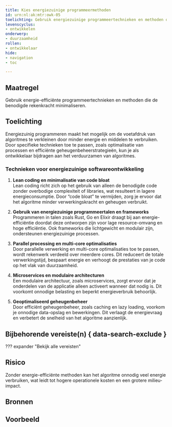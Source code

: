 ```yaml
---
title: Kies energiezuinige programmeermethoden
id: urn:nl:ak:mtr:owk-05
toelichting: Gebruik energiezuinige programmeertechnieken en methoden die de benodigde rekenkracht minimaliseren.
levenscyclus:
- ontwikkelen
onderwerp:
- duurzaamheid
rollen:
- ontwikkelaar
hide:
- navigation
- toc

---
```


<!-- Let op! onderstaande regel met 'tags' niet weghalen! Deze maakt automatisch de knopjes op basis van de metadata  -->
<!-- tags -->

## Maatregel
Gebruik energie-efficiënte programmeertechnieken en methoden die de benodigde rekenkracht minimaliseren.

## Toelichting
Energiezuinig programmeren maakt het mogelijk om de voetafdruk van algoritmes te verkleinen door minder energie en middelen te verbruiken. Door specifieke technieken toe te passen, zoals optimalisatie van processen en efficiënte geheugenbeheerstrategieën, kun je als ontwikkelaar bijdragen aan het verduurzamen van algoritmes.

### Technieken voor energiezuinige softwareontwikkeling
1. **Lean coding en minimalisatie van code bloat**  
   Lean coding richt zich op het gebruik van alleen de benodigde code zonder overbodige complexiteit of libraries, wat resulteert in lagere energieconsumptie. Door “code bloat” te vermijden, zorg je ervoor dat het algoritme minder verwerkingskracht en geheugen verbruikt.

2. **Gebruik van energiezuinige programmeertalen en frameworks**  
   Programmeren in talen zoals Rust, Go en Elixir draagt bij aan energie-efficiëntie doordat deze ontworpen zijn voor lage resource-omvang en hoge efficiëntie. Ook frameworks die lichtgewicht en modulair zijn, ondersteunen energiezuinige processen.

3. **Parallel processing en multi-core optimalisaties**  
   Door parallelle verwerking en multi-core optimalisaties toe te passen, wordt rekenwerk verdeeld over meerdere cores. Dit reduceert de totale verwerkingstijd, bespaart energie en verhoogt de prestaties van je code op het vlak van duurzaamheid.

4. **Microservices en modulaire architecturen**  
   Een modulaire architectuur, zoals microservices, zorgt ervoor dat je onderdelen van de applicatie alleen activeert wanneer dat nodig is. Dit voorkomt onnodige belasting en beperkt energieverbruik behoorlijk.

5. **Geoptimaliseerd geheugenbeheer**  
   Door efficiënt geheugenbeheer, zoals caching en lazy loading, voorkom je onnodige data-opslag en bewerkingen. Dit verlaagt de energievraag en verbetert de snelheid van het algoritme aanzienlijk.

## Bijbehorende vereiste(n) { data-search-exclude }
??? expander "Bekijk alle vereisten"
   <!-- list_vereisten_on_maatregelen_page -->

## Risico
Zonder energie-efficiënte methoden kan het algoritme onnodig veel energie verbruiken, wat leidt tot hogere operationele kosten en een grotere milieu-impact.

## Bronnen

## Voorbeeld
<!-- Voeg hier een voorbeeld toe, door er bijvoorbeeld naar te verwijzen -->
